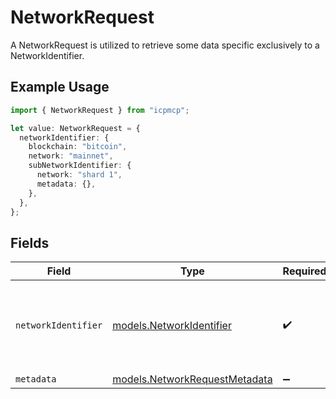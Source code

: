 # NetworkRequest

A NetworkRequest is utilized to retrieve some data specific exclusively to a NetworkIdentifier.

## Example Usage

```typescript
import { NetworkRequest } from "icpmcp";

let value: NetworkRequest = {
  networkIdentifier: {
    blockchain: "bitcoin",
    network: "mainnet",
    subNetworkIdentifier: {
      network: "shard 1",
      metadata: {},
    },
  },
};
```

## Fields

| Field                                                                                  | Type                                                                                   | Required                                                                               | Description                                                                            |
| -------------------------------------------------------------------------------------- | -------------------------------------------------------------------------------------- | -------------------------------------------------------------------------------------- | -------------------------------------------------------------------------------------- |
| `networkIdentifier`                                                                    | [models.NetworkIdentifier](../models/networkidentifier.md)                             | :heavy_check_mark:                                                                     | The network_identifier specifies which network a particular object is associated with. |
| `metadata`                                                                             | [models.NetworkRequestMetadata](../models/networkrequestmetadata.md)                   | :heavy_minus_sign:                                                                     | N/A                                                                                    |